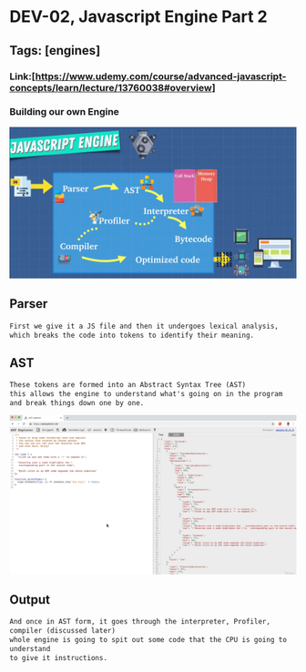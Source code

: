 # DEV-02, Javascript Engine Part 2

## Tags: [engines]

### Link:[<https://www.udemy.com/course/advanced-javascript-concepts/learn/lecture/13760038#overview>]

### Building our own Engine

![](../images/DEV-02/DEV-02-A1.png)

## Parser

    First we give it a JS file and then it undergoes lexical analysis, 
    which breaks the code into tokens to identify their meaning.

## AST

    These tokens are formed into an Abstract Syntax Tree (AST)
    this allows the engine to understand what's going on in the program and break things down one by one.

![](../images/DEV-02/DEV-02-A2.png)

## Output

    And once in AST form, it goes through the interpreter, Profiler, compiler (discussed later)
    whole engine is going to spit out some code that the CPU is going to understand
    to give it instructions.